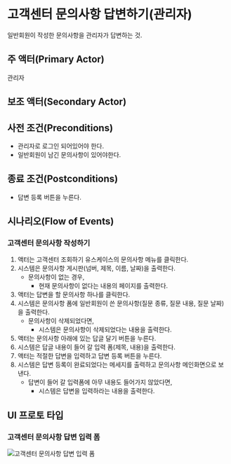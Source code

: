 # 고객센터 문의사항 답변하기(관리자)

일반회원이 작성한 문의사항을 관리자가 답변하는 것.

## 주 액터(Primary Actor)

관리자

## 보조 액터(Secondary Actor)

## 사전 조건(Preconditions)

- 관리자로 로그인 되어있어야 한다.
- 일반회원이 남긴 문의사항이 있어야한다.

## 종료 조건(Postconditions)

- 답변 등록 버튼을 누른다.

## 시나리오(Flow of Events)

### 고객센터 문의사항 작성하기

1. 액터는 고객센터 조회하기 유스케이스의 문의사항 메뉴를 클릭한다.
2. 시스템은 문의사항 게시판(넘버, 제목, 이름, 날짜)을 출력한다.
    - 문의사항이 없는 경우,
        - 현재 문의사항이 없다는 내용의 페이지를 출력한다.
3. 액터는 답변을 할 문의사항 하나를 클릭한다.
4. 시스템은 문의사항 폼에 일반회원이 쓴 문의사항(질문 종류, 질문 내용, 질문 날짜)을 출력한다.
    - 문의사항이 삭제되었다면,
        - 시스템은 문의사항이 삭제되었다는 내용을 출력한다.
5. 액터는 문의사항 아래에 있는 답글 달기 버튼을 누른다.
6. 시스템은 답글 내용이 들어 갈 입력 폼(제목, 내용)을 출력한다.
7. 액터는 적절한 답변을 입력하고 답변 등록 버튼을 누른다.
8. 시스템은 답변 등록이 완료되었다는 메세지를 출력하고 문의사항 메인화면으로 보낸다.
    - 답변이 들어 갈 입력폼에 아무 내용도 들어가지 않았다면,
        - 시스템은 답변을 입력하라는 내용을 출력한다.

## UI 프로토 타입

### 고객센터 문의사항 답변 입력 폼
![고객센터 문의사항 답변 입력 폼](../../images/문의사항작성.PNG)
